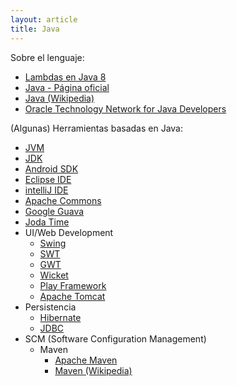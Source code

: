 ```yaml
---
layout: article
title: Java
---
```

Sobre el lenguaje:

-   [Lambdas en Java 8](lambdas-en-java-8.md)
-   [Java - Página oficial](http://www.java.com/es/)
-   [Java (Wikipedia)](http://en.wikipedia.org/wiki/Java_(programming_language))
-   [Oracle Technology Network for Java Developers](http://www.oracle.com/technetwork/java/index.html)

(Algunas) Herramientas basadas en Java:

-   [JVM](http://en.wikipedia.org/wiki/Java_virtual_machine)
-   [JDK](http://en.wikipedia.org/wiki/Java_Development_Kit)
-   [Android SDK](http://en.wikipedia.org/wiki/Android_SDK#Android_SDK)
-   [Eclipse IDE](http://www.eclipse.org)
-   [intelliJ IDE](http://www.jetbrains.com/idea/)
-   [Apache Commons](http://commons.apache.org/)
-   [Google Guava](http://code.google.com/p/guava-libraries/)
-   [Joda Time](http://joda-time.sourceforge.net/)
-   UI/Web Development
    -   [Swing](http://en.wikipedia.org/wiki/Swing_(Java))
    -   [SWT](http://en.wikipedia.org/wiki/Standard_Widget_Toolkit)
    -   [GWT](https://developers.google.com/web-toolkit/)
    -   [Wicket](http://wicket.apache.org/)
    -   [Play Framework](http://www.playframework.com/)
    -   [Apache Tomcat](http://tomcat.apache.org/)
-   Persistencia
    -   [Hibernate](http://www.hibernate.org/)
    -   [JDBC](http://en.wikipedia.org/wiki/Java_Database_Connectivity)
-   SCM (Software Configuration Management)
    -   Maven
        -   [Apache Maven](http://maven.apache.org/)
        -   [Maven (Wikipedia)](http://en.wikipedia.org/wiki/Apache_Maven)

